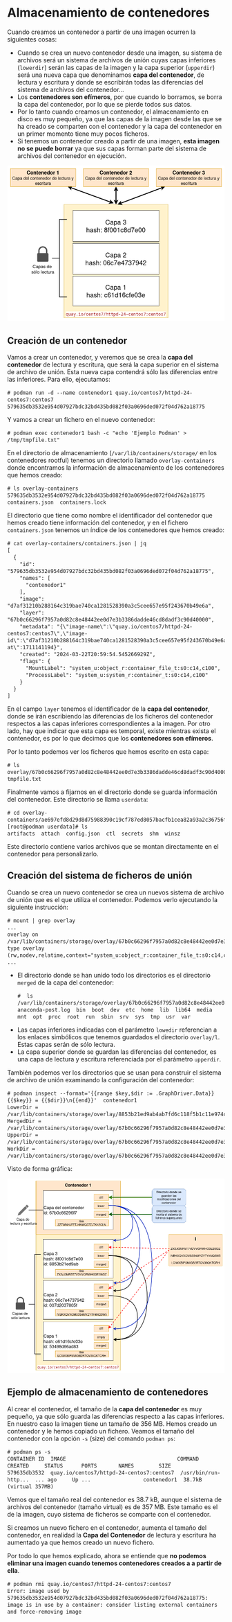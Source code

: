 # Almacenamiento de contenedores

Cuando creamos un contenedor a partir de una imagen ocurren la siguientes cosas:

* Cuando se crea un nuevo contenedor desde una imagen, su sistema de archivos será un sistema de archivos de unión cuyas capas inferiores (`lowerdir`) serán las capas de la imagen y la capa superior (`upperdir`) será una nueva capa que denominamos **capa del contenedor**, de lectura y escritura y donde se escribirán todas las diferencias del sistema de archivos del contenedor...
* Los **contenedores son efímeros**, por que cuando lo borramos, se borra la capa del contenedor, por lo que se pierde todos sus datos.
* Por lo tanto cuando creamos un contenedor, el almacenamiento en disco es muy pequeño, ya que las capas de la imagen desde las que se ha creado se comparten con el contenedor y la capa del contenedor en un primer momento tiene muy pocos ficheros.
* Si tenemos un contenedor creado a partir de una imagen, **esta imagen no se puede borrar** ya que sus capas forman parte del sistema de archivos del contenedor en ejecución.

![container1](img/container1.png)

## Creación de un contenedor

Vamos a crear un contenedor, y veremos que se crea la **capa del contenedor** de lectura y escritura, que será la capa superior en el sistema de archivo de unión. Esta nueva capa contendrá sólo las diferencias entre las inferiores. Para ello, ejecutamos:
 
```
# podman run -d --name contenedor1 quay.io/centos7/httpd-24-centos7:centos7
579635db3532e954d07927bdc32bd435bd082f03a0696ded072f04d762a18775
```

Y vamos a crear un fichero en el nuevo contenedor:

```
# podman exec contenedor1 bash -c "echo 'Ejemplo Podman' > /tmp/tmpfile.txt"
```

En el directorio de almacenamiento (`/var/lib/containers/storage/` en los contenedores rootful) tenemos un directorio llamado `overlay-containers` donde encontramos la información de almacenamiento de los contenedores que hemos creado:

```
# ls overlay-containers
579635db3532e954d07927bdc32bd435bd082f03a0696ded072f04d762a18775  containers.json  containers.lock
```

El directorio que tiene como nombre el identificador del contenedor que hemos creado tiene información del contenedor, y en el fichero `containers.json` tenemos un índice de los contenedores que hemos creado:

```
# cat overlay-containers/containers.json | jq
[
  {
    "id": "579635db3532e954d07927bdc32bd435bd082f03a0696ded072f04d762a18775",
    "names": [
      "contenedor1"
    ],
    "image": "d7af31210b288164c319bae740ca1281528390a3c5cee657e95f243670b49e6a",
    "layer": "67b0c66296f7957a0d82c8e48442ee0d7e3b3386dadde46cd8dadf3c90d40000",
    "metadata": "{\"image-name\":\"quay.io/centos7/httpd-24-centos7:centos7\",\"image-id\":\"d7af31210b288164c319bae740ca1281528390a3c5cee657e95f243670b49e6a\",\"name\":\"contenedor1\",\"created-at\":1711141194}",
    "created": "2024-03-22T20:59:54.545266929Z",
    "flags": {
      "MountLabel": "system_u:object_r:container_file_t:s0:c14,c100",
      "ProcessLabel": "system_u:system_r:container_t:s0:c14,c100"
    }
  }
]
```

En el campo `layer` tenemos el identificador de la **capa del contenedor**, donde se irán escribiendo las diferencias de los ficheros del contenedor respectos a las capas inferiores correspondientes a la imagen. Por otro lado, hay que indicar que esta capa es temporal, existe mientras exista el contenedor, es por lo que decimos que los **contenedores son efímeros**.


Por lo tanto podemos ver los ficheros que hemos escrito en esta capa:

```
# ls overlay/67b0c66296f7957a0d82c8e48442ee0d7e3b3386dadde46cd8dadf3c90d40000/diff/tmp
tmpfile.txt
```

Finalmente vamos a fijarnos en el directorio donde se guarda información del contenedor. Este directorio se llama `userdata`:

```
# cd overlay-containers/ae697efd8d29d8d75988390c19cf787ed8057bacfb1cea82a93a2c36756f88ee/userdata/
[root@podman userdata]# ls
artifacts  attach  config.json  ctl  secrets  shm  winsz
```

Este directorio contiene varios archivos que se montan directamente en el contenedor para personalizarlo.


## Creación del sistema de ficheros de unión

Cuando se crea un nuevo contenedor se crea un nuevos sistema de archivo de unión que es el que utiliza el contenedor. Podemos verlo ejecutando la siguiente instrucción:

```
# mount | grep overlay
...
overlay on /var/lib/containers/storage/overlay/67b0c66296f7957a0d82c8e48442ee0d7e3b3386dadde46cd8dadf3c90d40000/merged type overlay (rw,nodev,relatime,context="system_u:object_r:container_file_t:s0:c14,c100",lowerdir=/var/lib/containers/storage/overlay/l/ZXSJGMR5T7VDVVGRWHG3E2I6DZ:/var/lib/containers/storage/overlay/l/IVBKXQVXCMS3S4MYZYTY4NQ3W5:/var/lib/containers/storage/overlay/l/LCIWXBIPSMIGB2RTQV36QKTCRH,upperdir=/var/lib/containers/storage/overlay/67b0c66296f7957a0d82c8e48442ee0d7e3b3386dadde46cd8dadf3c90d40000/diff,workdir=/var/lib/containers/storage/overlay/67b0c66296f7957a0d82c8e48442ee0d7e3b3386dadde46cd8dadf3c90d40000/work,redirect_dir=on,uuid=on,metacopy=on)
...
```

* El directorio donde se han unido todo los directorios es el directorio `merged` de la capa del contenedor:
  ```
  #  ls /var/lib/containers/storage/overlay/67b0c66296f7957a0d82c8e48442ee0d7e3b3386dadde46cd8dadf3c90d40000/merged
  anaconda-post.log  bin  boot  dev  etc  home  lib  lib64  media  mnt  opt  proc  root  run  sbin  srv  sys  tmp  usr  var
  ```
* Las capas inferiores indicadas con el parámetro `lowedir` referencian a los enlaces simbólicos que tenemos guardados el directorio `overlay/l`. Estas capas serán de sólo lectura.
* La capa superior donde se guardan las diferencias del contenedor, es una capa de lectura y escritura referenciada por el parámetro `upperdir`.

También podemos ver los directorios que se usan para construir el sistema de archivo de unión examinando la configuración del contenedor:

```
# podman inspect --format='{{range $key,$dir := .GraphDriver.Data}}{{$key}} = {{$dir}}\n{{end}}'  contenedor1
LowerDir = /var/lib/containers/storage/overlay/8853b21ed9ab4ab7fd6c118f5b1c11e974caa7e133a99981573434d3b6018cf0/diff:/var/lib/containers/storage/overlay/007d2037805f6ca87f969f06c81286a47d98664e3f62e5fd393ec3da08a55b3c/diff:/var/lib/containers/storage/overlay/53498d66ad83a29fcd7c7bcf4abbcc0def4fc912772aa8a4483b51e232309aee/diff
MergedDir = /var/lib/containers/storage/overlay/67b0c66296f7957a0d82c8e48442ee0d7e3b3386dadde46cd8dadf3c90d40000/merged
UpperDir = /var/lib/containers/storage/overlay/67b0c66296f7957a0d82c8e48442ee0d7e3b3386dadde46cd8dadf3c90d40000/diff
WorkDir = /var/lib/containers/storage/overlay/67b0c66296f7957a0d82c8e48442ee0d7e3b3386dadde46cd8dadf3c90d40000/work
```

Visto de forma gráfica:

![container2](img/container2.png)


## Ejemplo de almacenamiento de contenedores

Al crear el contenedor, el tamaño de la **capa del contenedor** es muy pequeño, ya que sólo guarda las diferencias respecto a las capas inferiores.
En nuestro caso la imagen tiene un tamaño de 356 MB. Hemos creado un contenedor y le hemos copiado un fichero. Veamos el tamaño del contenedor con la opción `-s` (size) del comando `podman ps`:

```
# podman ps -s
CONTAINER ID  IMAGE                                    COMMAND               CREATED     STATUS      PORTS       NAMES        SIZE
579635db3532  quay.io/centos7/httpd-24-centos7:centos7  /usr/bin/run-http...  ... ago     Up ...                 contenedor1  38.7kB (virtual 357MB)
```

Vemos que el tamaño real del contenedor es 38.7 kB, aunque el sistema de archivos del contenedor (tamaño virtual) es de 357 MB. Este tamaño es el de la imagen, cuyo sistema de ficheros se comparte con el contenedor.

Si creamos un nuevo fichero en el contenedor, aumenta el tamaño del contenedor, en realidad la **Capa del Contenedor** de lectura y escritura ha aumentado ya que hemos creado un nuevo fichero.

Por todo lo que hemos explicado, ahora se entiende  que **no podemos eliminar una imagen cuando tenemos contenedores creados a a partir de ella**.

```
# podman rmi quay.io/centos7/httpd-24-centos7:centos7
Error: image used by 579635db3532e954d07927bdc32bd435bd082f03a0696ded072f04d762a18775: image is in use by a container: consider listing external containers and force-removing image
```

